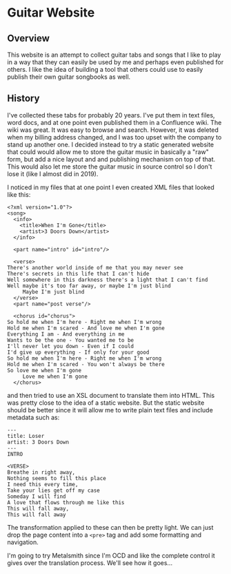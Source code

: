 # Guitar Website

## Overview

This website is an attempt to collect guitar tabs and songs that I like to play in a way that they can easily be used by me and perhaps even published for others.  I like the idea of building a tool that others could use to easily publish their own guitar songbooks as well.

## History

I've collected these tabs for probably 20 years.  I've put them in text files, word docs, and at one point even published them in a Confluence wiki.  The wiki was great.  It was easy to browse and search.  However, it was deleted when my billing address changed, and I was too upset with the company to stand up another one.  I decided instead to try a static generated website that could would allow me to store the guitar music in basically a "raw" form, but add a nice layout and and publishing mechanism on top of that.  This would also let me store the guitar music in source control so I don't lose it (like I almost did in 2019).

I noticed in my files that at one point I even created XML files that looked like this:

```
<?xml version="1.0"?>
<song>
  <info>
    <title>When I'm Gone</title>
    <artist>3 Doors Down</artist>
  </info>

  <part name="intro" id="intro"/>
  
  <verse>
There's another world inside of me that you may never see 
There's secrets in this life that I can't hide 
Well somewhere in this darkness there's a light that I can't find 
Well maybe it's too far away, or maybe I'm just blind 
     Maybe I'm just blind 
  </verse>
  <part name="post verse"/>
  
  <chorus id="chorus">
So hold me when I'm here - Right me when I'm wrong 
Hold me when I'm scared - And love me when I'm gone 
Everything I am - And everything in me 
Wants to be the one - You wanted me to be 
I'll never let you down - Even if I could 
I'd give up everything - If only for your good 
So hold me when I'm here - Right me when I'm wrong 
Hold me when I'm scared - You won't always be there 
So love me when I'm gone 
     Love me when I'm gone 
  </chorus>
```

and then tried to use an XSL document to translate them into HTML.  This was pretty close to the idea of a static website.  But the static website should be better since it will allow me to write plain text files and include metadata such as:

```
---
title: Loser
artist: 3 Doors Down
---
INTRO

<VERSE>
Breathe in right away,
Nothing seems to fill this place
I need this every time,
Take your lies get off my case
Someday I will find 
A love that flows through me like this
This will fall away,
This will fall away
```

The transformation applied to these can then be pretty light.  We can just drop the page content into a ```<pre>``` tag and add some formatting and navigation.

I'm going to try Metalsmith since I'm OCD and like the complete control it gives over the translation process.  We'll see how it goes...
